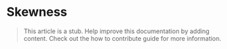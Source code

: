 # Skewness

> This article is a stub. Help improve this documentation by adding content. Check out the how to contribute guide for more information. 

